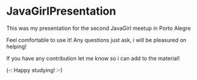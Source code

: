 # JavaGirlPresentation
This was my presentation for the second JavaGirl meetup in Porto Alegre

Feel comfortable to use it! Any questions just ask, i will be pleasured on helping! 

If you have any contribution let me know so i can add to the material!

(-: Happy studying! :-)
